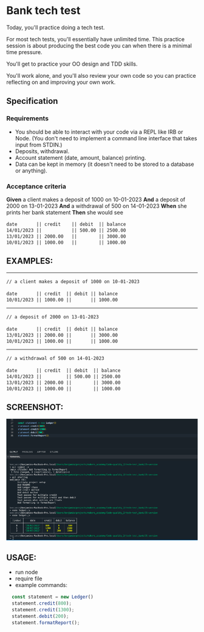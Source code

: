 # Bank tech test

Today, you'll practice doing a tech test.

For most tech tests, you'll essentially have unlimited time.
This practice session is about producing the best code you can when there is a minimal time pressure.

You'll get to practice your OO design and TDD skills.

You'll work alone, and you'll also review your own code so you can practice reflecting on and improving your own work.

## Specification

### Requirements

* You should be able to interact with your code via a REPL like IRB or Node.
  (You don't need to implement a command line interface that takes input from STDIN.)
* Deposits, withdrawal.
* Account statement (date, amount, balance) printing.
* Data can be kept in memory (it doesn't need to be stored to a database or anything).

### Acceptance criteria

**Given**   a client makes a deposit of 1000 on 10-01-2023
  **And**   a deposit of 2000 on 13-01-2023
  **And**   a withdrawal of 500 on 14-01-2023
  **When**  she prints her bank statement
  **Then**  she would see

```
date       || credit    || debit  || balance
14/01/2023 ||           || 500.00 || 2500.00
13/01/2023 || 2000.00   ||        || 3000.00
10/01/2023 || 1000.00   ||        || 1000.00
```

## EXAMPLES:

- - - - - - - - - - - - - - - - - - - - - - - -- - - -

```
// a client makes a deposit of 1000 on 10-01-2023

date       || credit  || debit || balance
10/01/2023 || 1000.00 ||       || 1000.00
```

- - - - - - - - - - - - - - - - - -

```
// a deposit of 2000 on 13-01-2023

date       || credit  || debit || balance
13/01/2023 || 2000.00 ||       || 3000.00
10/01/2023 || 1000.00 ||       || 1000.00
```

- - - - - - - - - - - - - - - - - -

```
// a withdrawal of 500 on 14-01-2023

date       || credit  || debit  || balance
14/01/2023 ||         || 500.00 || 2500.00
13/01/2023 || 2000.00 ||        || 3000.00
10/01/2023 || 1000.00 ||        || 1000.00
```

## SCREENSHOT:

![](screenshots/bank_tech-test.png)

## USAGE:

- run node
- require file
- example commands:

```javascript
  const statement = new Ledger()
  statement.credit(800);
  statement.credit(1300);
  statement.debit(200);
  statement.formatReport();
```